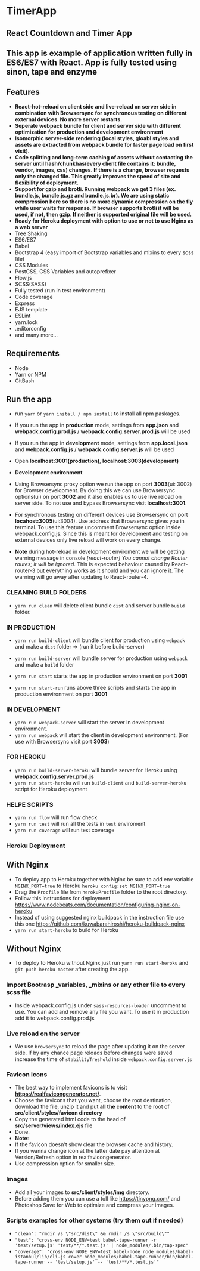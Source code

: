 # TimerApp #

## React Countdown and Timer App ##

## This app is example of application written fully in ES6/ES7 with React. App is fully tested using sinon, tape and enzyme ##

## Features ##

* **React-hot-reload on client side and live-reload on server side in combination with Browsersync for synchronous testing on different external devices.  No more server restarts.**
* **Seperate webpack bundle for client and server side with different optimization for production and development environment**
* **Isomorphic server-side rendering (local styles, gloabl styles and assets are extracted from webpack bundle for faster page load on first visit).**
* **Code splitting and long-term caching of assets without contacting the server until hash/chunkhas(every client file contains it: bundle, vendor, images, css) changes. If there is a change, browser requests only the changed file. This greatly improves the speed of site and flexibility of deployment.**
* **Support for gzip and brotli. Running webpack we get 3 files (ex. bundle.js, bundle.js.gz and bundle.js.br). We are using static compression here so there is no more dynamic compression on the fly while user waits for response. If browser supports brotli it will be used, if not, then gzip. If neither is supported original file will be used.**
* **Ready for Heroku deployment with option to use or not to use Nginx as a web server**
* Tree Shaking
* ES6/ES7
* Babel
* Bootstrap 4 (easy import of Bootstrap variables and mixins to every scss file)
* CSS Modules
* PostCSS, CSS Variables and autoprefixer
* Flow.js
* SCSS(SASS)
* Fully tested (run in test environment)
* Code coverage
* Express
* EJS template
* ESLint
* yarn.lock
* .editorconfig
* and many more...

## Requirements ##

* Node
* Yarn or NPM
* GitBash

## Run the app ##

* run `yarn` or `yarn install / npm install` to install all npm paskages.

* If you run the app in **production** mode, settings from **app.json** and **webpack.config.prod.js** / **webpack.config.server.prod.js** will be used
* If you run the app in **development** mode, settings from **app.local.json** and **webpack.config.js** / **webpack.config.server.js** will be used
* Open **localhost:3001(production)**, **localhost:3003(development)**

* **Development environment**
* Using Browsersync proxy option we run the app on port **3003**(ui: 3002) for Browser development. By doing this we can use Browsersync options(ui) on port **3002** and it also enables us to use live reload on server side. To not use and bypass Browsersync visit **localhost:3001**.

* For synchronous testing on different devices use Browsersync on port **locahost:3005**(ui:3004). Use address that Browsersync gives you in terminal. To use this feature uncomment Browsersync option inside webpack.config.js. Since this is meant for development and testing on external devices only live reload will work on every change.

* **Note** during hot-reload in development enviroment we will be getting warning message in console *[react-router] You cannot change Router routes; it will be ignored*. This is expected behaviour caused by React-router-3 but everything works as it should and you can ignore it. The warning will go away after updating to React-router-4.

### CLEANING BUILD FOLDERS ###

* `yarn run clean` will delete client bundle `dist` and server bundle `build` folder.

### IN PRODUCTION ###

* `yarn run build-client` will bundle client for production using `webpack` and make a `dist` folder => (run it before build-server)
* `yarn run build-server`  will bundle server for production using `webpack` and make a `build` folder
* `yarn run start` starts the app in production environment on port **3001**

* `yarn run start-run` runs above three scripts and starts the app in production environment on port **3001**

### IN DEVELOPMENT ###

* `yarn run webpack-server` will start the server in development environment.
* `yarn run webpack` will start the client in development environment. (For use with Browsersync visit port **3003**)

### FOR HEROKU ###

* `yarn run build-server-heroku` will bundle server for Heroku using **webpack.config.server.prod.js**
* `yarn run start-heroku` will run `build-client` and `build-server-heroku` script for Heroku deployment

### HELPE SCRIPTS ###

* `yarn run flow` will run flow check
* `yarn run test` will run all the tests in `test` enviroment
* `yarn run coverage` will run test coverage

### Heroku Deployment ###

## With Nginx ##

* To deploy app to Heroku together with Nginx be sure to add env variable `NGINX_PORT=true` to Heroku `heroku config:set NGINX_PORT=true`
* Drag the `Procfile` file from `herokuProcfile` folder to the root directory.
* Follow this instructions for deployment <https://www.nodebeats.com/documentation/configuring-nginx-on-heroku>
* Instead of using suggested nginx buildpack in the instruction file use this one <https://github.com/kuwabarahiroshi/heroku-buildpack-nginx>
* `yarn run start-heroku` to build for Heroku

## Without Nginx ##

* To deploy to Heroku without Nginx just run `yarn run start-heroku` and `git push heroku master` after creating the app.

### Import Bootrasp _variables, _mixins or any other file to every scss file ###

* Inside webpack.config.js under `sass-resources-loader` uncomment to use. You can add and remove any file you want. To use it in production add it to webpack.config.prod.js

### Live reload on the server ###

* We use `browsersync` to reload the page after updating it on the server side. If by any chance page reloads before changes were saved increase the time of `stabilityTreshold` inside `webpack.config.server.js`

### Favicon icons ###

* The best way to implement favicons is to visit **<https://realfavicongenerator.net/>**.
* Choose the favicons that you want, choose the root destination, download the file, unzip it and put **all the content** to the root of **src/client/styles/favicon directory**
* Copy the generated html code to the head of **src/server/views/index.ejs** file
* Done.
* **Note**:
* If the favicon doesn't show clear the browser cache and history.
* If you wanna change icon at the latter date pay attention at Version/Refresh option in realfavicongenerator.
* Use compression option for smaller size.

### Images ###

* Add all your images to **src/client/styles/img** directory.
* Before adding them you can use a toll like <https://tinypng.com/> and Photoshop Save for Web to optimize and compress your images.

### Scripts examples for other systems (try them out if needed) ###

* `"clean": "rmdir /s \"src/dist\" && rmdir /s \"src/build\""`
* `"test": "cross-env NODE_ENV=test babel-tape-runner -r 'test/setup.js' 'test/**/*.test.js' | node_modules/.bin/tap-spec"`
* `"coverage": "cross-env NODE_ENV=test babel-node node_modules/babel-istanbul/lib/cli.js cover node_modules/babel-tape-runner/bin/babel-tape-runner -- 'test/setup.js' -- 'test/**/*.test.js'"`
